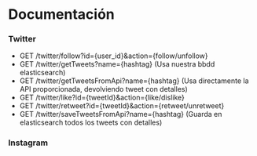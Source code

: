 # Documentación

### Twitter
* GET /twitter/follow?id={user_id}&action={follow/unfollow}
* GET /twitter/getTweets?name={hashtag}  (Usa nuestra bbdd elasticsearch)
* GET /twitter/getTweetsFromApi?name={hashtag}  (Usa directamente la API proporcionada, devolviendo tweet con detalles)
* GET /twitter/like?id={tweetId}&action={like/dislike}
* GET /twitter/retweet?id={tweetId}&action={retweet/unretweet}
* GET /twitter/saveTweetsFromApi?name={hashtag}  (Guarda en elasticsearch todos los tweets con detalles)


### Instagram
